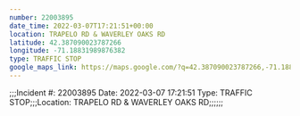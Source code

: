 ```yaml
---
number: 22003895
date_time: 2022-03-07T17:21:51+00:00
location: TRAPELO RD & WAVERLEY OAKS RD
latitude: 42.387090023787266
longitude: -71.18831989876382
type: TRAFFIC STOP
google_maps_link: https://maps.google.com/?q=42.387090023787266,-71.18831989876382
---
```


;;;Incident #: 22003895   Date: 2022-03-07 17:21:51   Type: TRAFFIC STOP;;;Location: TRAPELO RD & WAVERLEY OAKS RD;;;;;;
